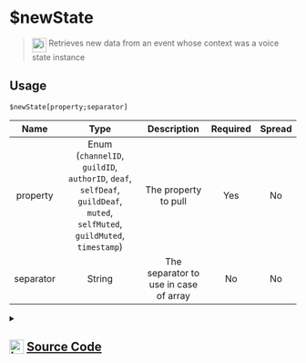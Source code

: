 # $newState
> <img align="top" src="https://upload.wikimedia.org/wikipedia/commons/thumb/e/e4/Infobox_info_icon.svg/160px-Infobox_info_icon.svg.png?20150409153300" alt="image" width="25" height="auto"> Retrieves new data from an event whose context was a voice state instance
## Usage
```
$newState[property;separator]
```
| Name | Type | Description | Required | Spread
| :---: | :---: | :---: | :---: | :---: |
property | Enum (`channelID`, `guildID`, `authorID`, `deaf`, `selfDeaf`, `guildDeaf`, `muted`, `selfMuted`, `guildMuted`, `timestamp`) | The property to pull | Yes | No
separator | String | The separator to use in case of array | No | No
<details>
<summary>
    
## <img align="top" src="https://cdn4.iconfinder.com/data/icons/iconsimple-logotypes/512/github-512.png" alt="image" width="25" height="auto">  [Source Code](https://github.com/tryforge/ForgeScript-V2/blob/main/src/native/newState.ts)
    
</summary>
    
```ts
import { VoiceStateProperties, VoiceStateProperty } from "../properties/voiceState"
import { ArgType, NativeFunction, Return } from "../structures"

export default new NativeFunction({
    name: "$newState",
    description: "Retrieves new data from an event whose context was a voice state instance",
    brackets: true,
    unwrap: true,
    args: [
        {
            name: "property",
            description: "The property to pull",
            rest: false,
            type: ArgType.Enum,
            enum: VoiceStateProperty,
            required: true
        },
        {
            name: "separator",
            description: "The separator to use in case of array",
            rest: false,
            type: ArgType.String
        }
    ],
    execute(ctx, [ prop, sep ]) {
        return Return.success(
            VoiceStateProperties[prop](ctx.states?.voiceState?.new, sep)
        )
    },
})
```
    
</details>